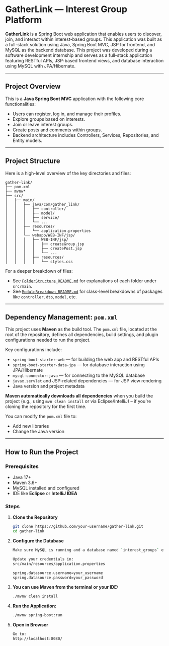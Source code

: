 # GatherLink — Interest Group Platform

**GatherLink** is a Spring Boot web application that enables users to discover, join, and interact within interest-based groups. This application was built as a full-stack solution using Java, Spring Boot MVC, JSP for frontend, and MySQL as the backend database. This project was developed during a software development internship and serves as a full-stack application featuring RESTful APIs, JSP-based frontend views, and database interaction using MySQL with JPA/Hibernate.

---

## Project Overview

This is a **Java Spring Boot MVC** application with the following core functionalities:

- Users can register, log in, and manage their profiles.
- Explore groups based on interests.
- Join or leave interest groups.
- Create posts and comments within groups.
- Backend architecture includes Controllers, Services, Repositories, and Entity models.

---

## Project Structure

Here is a high-level overview of the key directories and files:

```text
gather-link/
├── pom.xml
├── mvnw*
├── src/
│   ├── main/
│   │   ├── java/com/gather_link/
│   │   │   ├── controller/
│   │   │   ├── model/
│   │   │   ├── service/
│   │   │   └── ...
│   │   ├── resources/
│   │   │   └── application.properties
│   │   └── webapp/WEB-INF/jsp/
│   │   │   ├── WEB-INF/jsp/
│   │   │   │   ├── createGroup.jsp
│   │   │   │   ├── createPost.jsp
│   │   │   │   └── ...
│   │   │   ├── resources/
│   │   │   │   └── styles.css
```


For a deeper breakdown of files:

- See [`FolderStructure_README.md`](src/main/FolderStructure_README.md) for explanations of each folder under `src/main`.
- See [`ModuleBreakdown_README.md`](src/main/java/com/gather_link/ModuleBreakdown_README.md) for class-level breakdowns of packages like `controller`, `dto`, `model`, etc.

---

## Dependency Management: `pom.xml`

This project uses **Maven** as the build tool. The `pom.xml` file, located at the root of the repository, defines all dependencies, build settings, and plugin configurations needed to run the project.

Key configurations include:

- `spring-boot-starter-web` — for building the web app and RESTful APIs
- `spring-boot-starter-data-jpa` — for database interaction using JPA/Hibernate
- `mysql-connector-java` — for connecting to the MySQL database
- `javax.servlet` and JSP-related dependencies — for JSP view rendering
- Java version and project metadata

**Maven automatically downloads all dependencies** when you build the project (e.g., using `mvn clean install` or via Eclipse/IntelliJ) – if you're cloning the repository for the first time.

You can modify the `pom.xml` file to:
- Add new libraries
- Change the Java version

---

## How to Run the Project

### Prerequisites

- Java 17+
- Maven 3.6+
- MySQL installed and configured
- IDE like **Eclipse** or **IntelliJ IDEA**

### Steps

1. **Clone the Repository**
   ```bash
   git clone https://github.com/your-username/gather-link.git
   cd gather-link

2. **Configure the Database**
   ```bash
   Make sure MySQL is running and a database named `interest_groups` exists.

   Update your credentials in:
   src/main/resources/application.properties

   spring.datasource.username=your_username
   spring.datasource.password=your_password

4. **You can use Maven from the terminal or your IDE:**
   ```bash
   ./mvnw clean install

5. **Run the Application:**
   ```bash
   ./mvnw spring-boot:run

6. **Open in Browser**
   ```bash
   Go to:
   http://localhost:8080/
